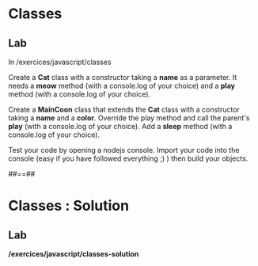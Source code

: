 <!-- .slide: class="exercice"-->

# Classes

## Lab

In /exercices/javascript/classes

Create a **Cat** class with a constructor taking a **name** as a parameter. It needs a **meow** method (with a console.log of your choice) and a **play** method (with a console.log of your choice).

Create a **MainCoon** class that extends the **Cat** class with a constructor taking a **name** and a **color**. Override the play method and call the parent's **play** (with a console.log of your choice). Add a **sleep** method (with a console.log of your choice).

Test your code by opening a nodejs console. Import your code into the console (easy if you have followed everything ;) ) then build your objects.


##==##

<!-- .slide: class="exercice" -->

# Classes : Solution

## Lab

<b>/exercices/javascript/classes-solution</b>
